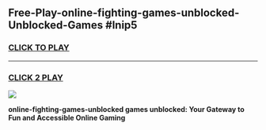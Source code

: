 
## Free-Play-online-fighting-games-unblocked-Unblocked-Games #lnip5
<h3>
<a href="https://news.freeplayer.one?title=online-fighting-games-unblocked&ref=8M">CLICK TO PLAY</a></h3>
<hr>

<h3>
<a href="https://news.freeplayer.one?title=online-fighting-games-unblocked&ref=8M">CLICK 2 PLAY</a>
  
</h3>

<a href="https://news.freeplayer.one?title=online-fighting-games-unblocked&ref=8M"><img src="https://clearcache.store/games.png"></a>


**online-fighting-games-unblocked games unblocked: Your Gateway to Fun and Accessible Online Gaming**
